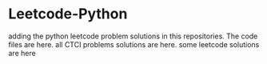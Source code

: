 # Leetcode-Python
adding the python leetcode problem solutions in this repositories. 
The code files are here.
all CTCI problems solutions are here.
some leetcode solutions are here






















































































































































































































































